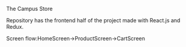 The Campus Store

Repository has the frontend half of the project made with React.js and Redux.

Screen flow:HomeScreen->ProductScreen->CartScreen